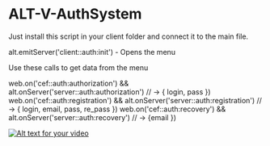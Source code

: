 # ALT-V-AuthSystem

Just install this script in your client folder and connect it to the main file.

alt.emitServer('client::auth:init') - Opens the menu

Use these calls to get data from the menu

web.on('cef::auth:authorization') && alt.onServer('server::auth:authorization') // -> { login, pass })    
web.on('cef::auth:registration') && alt.onServer('server::auth:registration') // -> { login, email, pass, re_pass })
web.on('cef::auth:recovery') && alt.onServer('server::auth:recovery') // -> {email })        


[![Alt text for your video](https://img.youtube.com/vi/w2S1I8dlOIs/0.jpg)](https://youtu.be/cw2PVjrbsCM)
